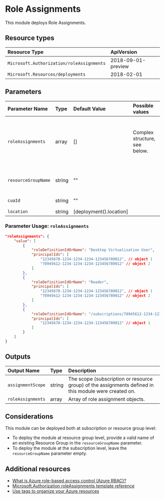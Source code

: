 # Role Assignments

This module deploys Role Assignments.

## Resource types

| Resource Type                             | ApiVersion         |
| :---------------------------------------- | :----------------- |
| `Microsoft.Authorization/roleAssignments` | 2018-09-01-preview |
| `Microsoft.Resources/deployments`         | 2018-02-01         |

## Parameters

| Parameter Name      | Type   | Default Value           | Possible values               | Description                                                                                                                                                                                                                                                                                                                                                                                                      |
| :------------------ | :----- | :---------------------- | :---------------------------- | :--------------------------------------------------------------------------------------------------------------------------------------------------------------------------------------------------------------------------------------------------------------------------------------------------------------------------------------------------------------------------------------------------------------- |
| `roleAssignments`   | array  | []                      | Complex structure, see below. | Optional. Array of role assignment objects that contain the 'roleDefinitionIdOrName' and 'principalIds' to define RBAC role assignments on this resource. In the roleDefinitionIdOrName attribute, you can provide either the display name of the role definition, or it's fully qualified ID in the following format: '/providers/Microsoft.Authorization/roleDefinitions/c2f4ef07-c644-48eb-af81-4b1b4947fb11' |
| `resourceGroupName` | string | ""                      |                               | Optional. Name of the Resource Group to deploy the custom role in. If no Resource Group name is provided, the module deploys at subscription level, therefore registers the custom RBAC role definition in the subscription.                                                                                                                                                                                     |
| `cuaId`             | string | ""                      |                               | Optional. Customer Usage Attribution id (GUID). This GUID must be previously registered                                                                                                                                                                                                                                                                                                                          |
| `location`          | string | [deployment().location] |                               | Optional. Location for all resources.                                                                                                                                                                                                                                                                                                                                                                            |

### Parameter Usage: `roleAssignments`

```json
"roleAssignments": {
    "value": [
        {
            "roleDefinitionIdOrName": "Desktop Virtualization User",
            "principalIds": [
                "12345678-1234-1234-1234-123456789012", // object 1
                "78945612-1234-1234-1234-123456789012" // object 2
            ]
        },
        {
            "roleDefinitionIdOrName": "Reader",
            "principalIds": [
                "12345678-1234-1234-1234-123456789012", // object 1
                "78945612-1234-1234-1234-123456789012" // object 2
            ]
        },
        {
            "roleDefinitionIdOrName": "/subscriptions/78945612-1234-1234-1234-123456789012/providers/Microsoft.Authorization/roleDefinitions/c2f4ef07-c644-48eb-af81-4b1b4947fb11",
            "principalIds": [
                "12345678-1234-1234-1234-123456789012" // object 1
            ]
        }
    ]
}
```

## Outputs

| Output Name       | Type   | Description                                                                                           |
| :---------------- | :----- | :---------------------------------------------------------------------------------------------------- |
| `assignmentScope` | string | The scope (subscription or resource group) of the assignments defined in this module were created on. |
| `roleAssignments` | array  | Array of role assignment objects.                                                                     |

## Considerations

This module can be deployed both at subscription or resource group level:

- To deploy the module at resource group level, provide a valid name of an existing Resource Group in the `resourceGroupName` parameter.
- To deploy the module at the subscription level, leave the `resourceGroupName` parameter empty.

## Additional resources

- [What is Azure role-based access control (Azure RBAC)?](https://docs.microsoft.com/en-us/azure/role-based-access-control/overview)
- [Microsoft.Authorization roleAssignments template reference](https://docs.microsoft.com/en-us/azure/templates/microsoft.authorization/2018-09-01-preview/roleassignments)
- [Use tags to organize your Azure resources](https://docs.microsoft.com/en-us/azure/azure-resource-manager/resource-group-using-tags)
